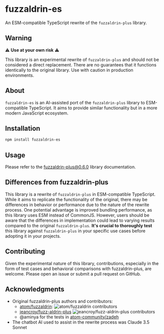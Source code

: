 # fuzzaldrin-es

An ESM-compatible TypeScript rewrite of the `fuzzaldrin-plus` library.

## Warning

⚠️ **Use at your own risk** ⚠️

This library is an experimental rewrite of `fuzzaldrin-plus` and should not be considered a direct replacement. There are no guarantees that it functions identically to the original library. Use with caution in production environments.

## About

`fuzzaldrin-es` is an AI-assisted port of the `fuzzaldrin-plus` library to ESM-compatible TypeScript. It aims to provide similar functionality but in a more modern JavaScript ecosystem.

## Installation

```bash
npm install fuzzaldrin-es
```

## Usage

Please refer to the [fuzzaldrin-plus@0.6.0](https://www.npmjs.com/package/fuzzaldrin-plus/v/0.6.0) library documentation.

## Differences from fuzzaldrin-plus

This library is a rewrite of `fuzzaldrin-plus` in ESM-compatible TypeScript. While it aims to replicate the functionality of the original, there may be differences in behavior or performance due to the nature of the rewrite process. One potential advantage is improved bundling performance, as this library uses ESM instead of CommonJS. However, users should be aware that the differences in implementation could lead to varying results compared to the original `fuzzaldrin-plus`. **It's crucial to thoroughly test** this library against `fuzzaldrin-plus` in your specific use cases before adopting it in your projects.

## Contributing

Given the experimental nature of this library, contributions, especially in the form of test cases and behavioral comparisons with fuzzaldrin-plus, are welcome. Please open an issue or submit a pull request on GitHub.

## Acknowledgments

- Original fuzzaldrin-plus authors and contributors:
    - [atom/fuzzaldrin](https://github.com/atom/fuzzaldrin):
        ![atom/fuzzaldrin contributors](https://github.com/atom/fuzzaldrin/graphs/contributors)
    - [jeancroy/fuzz-aldrin-plus](https://github.com/jeancroy/fuzz-aldrin-plus)
        ![jeancroy/fuzz-aldrin-plus contributors](https://github.com/jeancroy/fuzz-aldrin-plus/graphs/contributors)
    - @aminya for the tests in [atom-community/zadeh](https://github.com/atom-community/zadeh)
- The chatbot AI used to assist in the rewrite process was Claude 3.5 Sonnet
